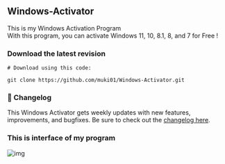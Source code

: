 ## Windows-Activator

This is my Windows Activation Program <br/>
With this program, you can activate Windows 11, 10, 8.1, 8, and 7 for Free !

### Download the latest revision
```
# Download using this code:

git clone https://github.com/muki01/Windows-Activator.git
```

### :scroll: Changelog
This Windows Activator gets weekly updates with new features, improvements, and bugfixes.
Be sure to check out the [changelog here]().

### This is interface of my program
![img](https://user-images.githubusercontent.com/75759731/148438309-08e998e5-03a8-4f48-b750-479c9caea8a0.PNG)


